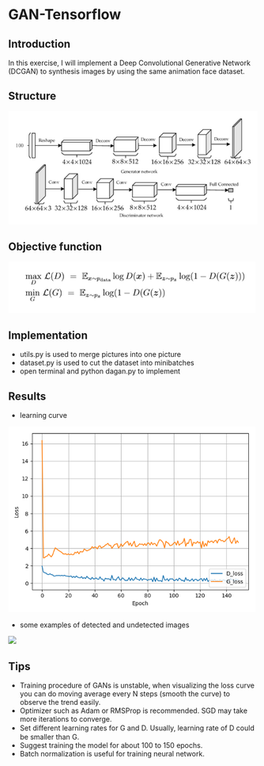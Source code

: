 # GAN-Tensorflow

## Introduction
In this exercise, I will implement a Deep Convolutional Generative Network (DCGAN) to synthesis images by using the same 
animation face dataset.

## Structure
<img src="https://github.com/ChristophWu/GAN-Tensorflow/blob/master/material/structure.png" width="600"/>

## Objective function
<img src="https://github.com/ChristophWu/GAN-Tensorflow/blob/master/material/objective.png" width="500"/>

## Implementation
- utils.py is used to merge pictures into one picture
- dataset.py is used to cut the dataset into minibatches
- open terminal and python dagan.py to implement

## Results
- learning curve
<img src="https://github.com/ChristophWu/GAN-Tensorflow/blob/master/material/learning_curve.png" width="500"/>

- some examples of detected and undetected images
<img src="https://github.com/ChristophWu/GAN-Tensorflow/blob/master/material/DCGAN_generation_animation.gif" width="500"/>

## Tips
- Training procedure of GANs is unstable, when visualizing the loss curve you can do moving average every N steps 
(smooth the curve) to observe the trend easily.
- Optimizer such as Adam or RMSProp is recommended. SGD may take more iterations to converge.
- Set diﬀerent learning rates for G and D. Usually, learning rate of D could be smaller than G.
- Suggest training the model for about 100 to 150 epochs.
-  Batch normalization is useful for training neural network.

